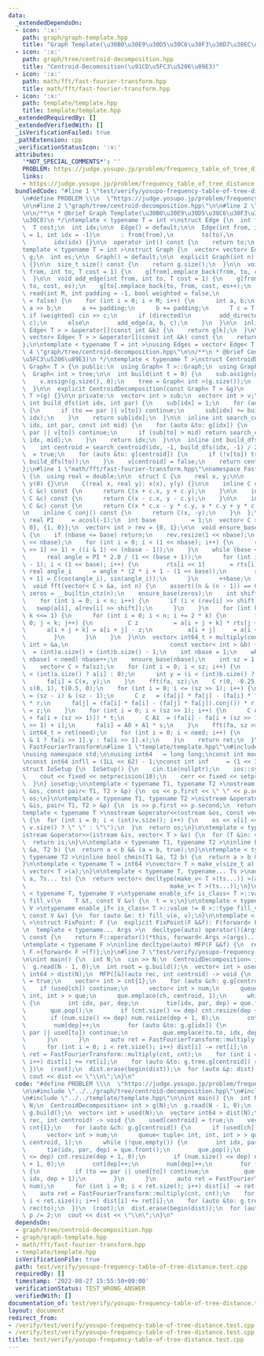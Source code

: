 ```yaml
---
data:
  _extendedDependsOn:
  - icon: ':x:'
    path: graph/graph-template.hpp
    title: "Graph Template(\u30B0\u30E9\u30D5\u30C6\u30F3\u30D7\u30EC\u30FC\u30C8)"
  - icon: ':x:'
    path: graph/tree/centroid-decomposition.hpp
    title: "Centroid-Decomosition(\u91CD\u5FC3\u5206\u89E3)"
  - icon: ':x:'
    path: math/fft/fast-fourier-transform.hpp
    title: math/fft/fast-fourier-transform.hpp
  - icon: ':x:'
    path: template/template.hpp
    title: template/template.hpp
  _extendedRequiredBy: []
  _extendedVerifiedWith: []
  _isVerificationFailed: true
  _pathExtension: cpp
  _verificationStatusIcon: ':x:'
  attributes:
    '*NOT_SPECIAL_COMMENTS*': ''
    PROBLEM: https://judge.yosupo.jp/problem/frequency_table_of_tree_distance
    links:
    - https://judge.yosupo.jp/problem/frequency_table_of_tree_distance
  bundledCode: "#line 1 \"test/verify/yosupo-frequency-table-of-tree-distance.test.cpp\"\
    \n#define PROBLEM \\\n  \"https://judge.yosupo.jp/problem/frequency_table_of_tree_distance\"\
    \n\n#line 2 \"graph/tree/centroid-decomposition.hpp\"\n\n#line 2 \"graph/graph-template.hpp\"\
    \n\n/**\n * @brief Graph Template(\u30B0\u30E9\u30D5\u30C6\u30F3\u30D7\u30EC\u30FC\
    \u30C8)\n */\ntemplate < typename T = int >\nstruct Edge {\n  int from, to;\n\
    \  T cost;\n  int idx;\n\n  Edge() = default;\n\n  Edge(int from, int to, T cost\
    \ = 1, int idx = -1)\n      : from(from),\n        to(to),\n        cost(cost),\n\
    \        idx(idx) {}\n\n  operator int() const {\n    return to;\n  }\n};\n\n\
    template < typename T = int >\nstruct Graph {\n  vector< vector< Edge< T > > >\
    \ g;\n  int es;\n\n  Graph() = default;\n\n  explicit Graph(int n): g(n), es(0)\
    \ {}\n\n  size_t size() const {\n    return g.size();\n  }\n\n  void add_directed_edge(int\
    \ from, int to, T cost = 1) {\n    g[from].emplace_back(from, to, cost, es++);\n\
    \  }\n\n  void add_edge(int from, int to, T cost = 1) {\n    g[from].emplace_back(from,\
    \ to, cost, es);\n    g[to].emplace_back(to, from, cost, es++);\n  }\n\n  void\
    \ read(int M, int padding = -1, bool weighted = false,\n            bool directed\
    \ = false) {\n    for (int i = 0; i < M; i++) {\n      int a, b;\n      cin >>\
    \ a >> b;\n      a += padding;\n      b += padding;\n      T c = T(1);\n     \
    \ if (weighted) cin >> c;\n      if (directed)\n        add_directed_edge(a, b,\
    \ c);\n      else\n        add_edge(a, b, c);\n    }\n  }\n\n  inline vector<\
    \ Edge< T > > &operator[](const int &k) {\n    return g[k];\n  }\n\n  inline const\
    \ vector< Edge< T > > &operator[](const int &k) const {\n    return g[k];\n  }\n\
    };\n\ntemplate < typename T = int >\nusing Edges = vector< Edge< T > >;\n#line\
    \ 4 \"graph/tree/centroid-decomposition.hpp\"\n\n/**\n * @brief Centroid-Decomosition(\u91CD\
    \u5FC3\u5206\u89E3)\n */\ntemplate < typename T >\nstruct CentroidDecomposition:\
    \ Graph< T > {\n public:\n  using Graph< T >::Graph;\n  using Graph< T >::g;\n\
    \  Graph< int > tree;\n\n  int build(int t = 0) {\n    sub.assign(g.size(), 0);\n\
    \    v.assign(g.size(), 0);\n    tree = Graph< int >(g.size());\n    return build_dfs(0);\n\
    \  }\n\n  explicit CentroidDecomposition(const Graph< T > &g)\n      : Graph<\
    \ T >(g) {}\n\n private:\n  vector< int > sub;\n  vector< int > v;\n\n  inline\
    \ int build_dfs(int idx, int par) {\n    sub[idx] = 1;\n    for (auto &to: g[idx])\
    \ {\n      if (to == par || v[to]) continue;\n      sub[idx] += build_dfs(to,\
    \ idx);\n    }\n    return sub[idx];\n  }\n\n  inline int search_centroid(int\
    \ idx, int par, const int mid) {\n    for (auto &to: g[idx]) {\n      if (to ==\
    \ par || v[to]) continue;\n      if (sub[to] > mid) return search_centroid(to,\
    \ idx, mid);\n    }\n    return idx;\n  }\n\n  inline int build_dfs(int idx) {\n\
    \    int centroid = search_centroid(idx, -1, build_dfs(idx, -1) / 2);\n    v[centroid]\
    \  = true;\n    for (auto &to: g[centroid]) {\n      if (!v[to]) tree.add_directed_edge(centroid,\
    \ build_dfs(to));\n    }\n    v[centroid] = false;\n    return centroid;\n  }\n\
    };\n#line 1 \"math/fft/fast-fourier-transform.hpp\"\nnamespace FastFourierTransform\
    \ {\n  using real = double;\n\n  struct C {\n    real x, y;\n\n    C(): x(0),\
    \ y(0) {}\n\n    C(real x, real y): x(x), y(y) {}\n\n    inline C operator+(const\
    \ C &c) const {\n      return C(x + c.x, y + c.y);\n    }\n\n    inline C operator-(const\
    \ C &c) const {\n      return C(x - c.x, y - c.y);\n    }\n\n    inline C operator*(const\
    \ C &c) const {\n      return C(x * c.x - y * c.y, x * c.y + y * c.x);\n    }\n\
    \n    inline C conj() const {\n      return C(x, -y);\n    }\n  };\n\n  const\
    \ real PI     = acosl(-1);\n  int base          = 1;\n  vector< C > rts   = {{0,\
    \ 0}, {1, 0}};\n  vector< int > rev = {0, 1};\n\n  void ensure_base(int nbase)\
    \ {\n    if (nbase <= base) return;\n    rev.resize(1 << nbase);\n    rts.resize(1\
    \ << nbase);\n    for (int i = 0; i < (1 << nbase); i++) {\n      rev[i] = (rev[i\
    \ >> 1] >> 1) + ((i & 1) << (nbase - 1));\n    }\n    while (base < nbase) {\n\
    \      real angle = PI * 2.0 / (1 << (base + 1));\n      for (int i = 1 << (base\
    \ - 1); i < (1 << base); i++) {\n        rts[i << 1]       = rts[i];\n       \
    \ real angle_i      = angle * (2 * i + 1 - (1 << base));\n        rts[(i << 1)\
    \ + 1] = C(cos(angle_i), sin(angle_i));\n      }\n      ++base;\n    }\n  }\n\n\
    \  void fft(vector< C > &a, int n) {\n    assert((n & (n - 1)) == 0);\n    int\
    \ zeros = __builtin_ctz(n);\n    ensure_base(zeros);\n    int shift = base - zeros;\n\
    \    for (int i = 0; i < n; i++) {\n      if (i < (rev[i] >> shift)) {\n     \
    \   swap(a[i], a[rev[i] >> shift]);\n      }\n    }\n    for (int k = 1; k < n;\
    \ k <<= 1) {\n      for (int i = 0; i < n; i += 2 * k) {\n        for (int j =\
    \ 0; j < k; j++) {\n          C z          = a[i + j + k] * rts[j + k];\n    \
    \      a[i + j + k] = a[i + j] - z;\n          a[i + j]     = a[i + j] + z;\n\
    \        }\n      }\n    }\n  }\n\n  vector< int64_t > multiply(const vector<\
    \ int > &a,\n                             const vector< int > &b) {\n    int need\
    \  = (int)a.size() + (int)b.size() - 1;\n    int nbase = 1;\n    while ((1 <<\
    \ nbase) < need) nbase++;\n    ensure_base(nbase);\n    int sz = 1 << nbase;\n\
    \    vector< C > fa(sz);\n    for (int i = 0; i < sz; i++) {\n      int x = (i\
    \ < (int)a.size() ? a[i] : 0);\n      int y = (i < (int)b.size() ? b[i] : 0);\n\
    \      fa[i] = C(x, y);\n    }\n    fft(fa, sz);\n    C r(0, -0.25 / (sz >> 1)),\
    \ s(0, 1), t(0.5, 0);\n    for (int i = 0; i <= (sz >> 1); i++) {\n      int j\
    \ = (sz - i) & (sz - 1);\n      C z   = (fa[j] * fa[j] - (fa[i] * fa[i]).conj())\
    \ * r;\n      fa[j] = (fa[i] * fa[i] - (fa[j] * fa[j]).conj()) * r;\n      fa[i]\
    \ = z;\n    }\n    for (int i = 0; i < (sz >> 1); i++) {\n      C A0  = (fa[i]\
    \ + fa[i + (sz >> 1)]) * t;\n      C A1  = (fa[i] - fa[i + (sz >> 1)]) * t * rts[(sz\
    \ >> 1) + i];\n      fa[i] = A0 + A1 * s;\n    }\n    fft(fa, sz >> 1);\n    vector<\
    \ int64_t > ret(need);\n    for (int i = 0; i < need; i++) {\n      ret[i] = llround(i\
    \ & 1 ? fa[i >> 1].y : fa[i >> 1].x);\n    }\n    return ret;\n  }\n}; // namespace\
    \ FastFourierTransform\n#line 1 \"template/template.hpp\"\n#include <bits/stdc++.h>\n\
    \nusing namespace std;\n\nusing int64   = long long;\nconst int mod = 1e9 + 7;\n\
    \nconst int64 infll = (1LL << 62) - 1;\nconst int inf     = (1 << 30) - 1;\n\n\
    struct IoSetup {\n  IoSetup() {\n    cin.tie(nullptr);\n    ios::sync_with_stdio(false);\n\
    \    cout << fixed << setprecision(10);\n    cerr << fixed << setprecision(10);\n\
    \  }\n} iosetup;\n\ntemplate < typename T1, typename T2 >\nostream &operator<<(ostream\
    \ &os, const pair< T1, T2 > &p) {\n  os << p.first << \" \" << p.second;\n  return\
    \ os;\n}\n\ntemplate < typename T1, typename T2 >\nistream &operator>>(istream\
    \ &is, pair< T1, T2 > &p) {\n  is >> p.first >> p.second;\n  return is;\n}\n\n\
    template < typename T >\nostream &operator<<(ostream &os, const vector< T > &v)\
    \ {\n  for (int i = 0; i < (int)v.size(); i++) {\n    os << v[i] << (i + 1 !=\
    \ v.size() ? \" \" : \"\");\n  }\n  return os;\n}\n\ntemplate < typename T >\n\
    istream &operator>>(istream &is, vector< T > &v) {\n  for (T &in: v) is >> in;\n\
    \  return is;\n}\n\ntemplate < typename T1, typename T2 >\ninline bool chmax(T1\
    \ &a, T2 b) {\n  return a < b && (a = b, true);\n}\n\ntemplate < typename T1,\
    \ typename T2 >\ninline bool chmin(T1 &a, T2 b) {\n  return a > b && (a = b, true);\n\
    }\n\ntemplate < typename T = int64 >\nvector< T > make_v(size_t a) {\n  return\
    \ vector< T >(a);\n}\n\ntemplate < typename T, typename... Ts >\nauto make_v(size_t\
    \ a, Ts... ts) {\n  return vector< decltype(make_v< T >(ts...)) >(a,\n       \
    \                                         make_v< T >(ts...));\n}\n\ntemplate\
    \ < typename T, typename V >\ntypename enable_if< is_class< T >::value == 0 >::type\
    \ fill_v(\n    T &t, const V &v) {\n  t = v;\n}\n\ntemplate < typename T, typename\
    \ V >\ntypename enable_if< is_class< T >::value != 0 >::type fill_v(\n    T &t,\
    \ const V &v) {\n  for (auto &e: t) fill_v(e, v);\n}\n\ntemplate < typename F\
    \ >\nstruct FixPoint: F {\n  explicit FixPoint(F &&f): F(forward< F >(f)) {}\n\
    \n  template < typename... Args >\n  decltype(auto) operator()(Args &&...args)\
    \ const {\n    return F::operator()(*this, forward< Args >(args)...);\n  }\n};\n\
    \ntemplate < typename F >\ninline decltype(auto) MFP(F &&f) {\n  return FixPoint<\
    \ F >{forward< F >(f)};\n}\n#line 7 \"test/verify/yosupo-frequency-table-of-tree-distance.test.cpp\"\
    \n\nint main() {\n  int N;\n  cin >> N;\n  CentroidDecomposition< int > g(N);\n\
    \  g.read(N - 1, 0);\n  int root = g.build();\n  vector< int > used(N);\n  vector<\
    \ int64 > dist(N);\n  MFP([&](auto rec, int centroid) -> void {\n    used[centroid]\
    \ = true;\n    vector< int > cnt{1};\n    for (auto &ch: g.g[centroid]) {\n  \
    \    if (used[ch]) continue;\n      vector< int > num;\n      queue< tuple< int,\
    \ int, int > > que;\n      que.emplace(ch, centroid, 1);\n      while (!que.empty())\
    \ {\n        int idx, par, dep;\n        tie(idx, par, dep) = que.front();\n \
    \       que.pop();\n        if (cnt.size() <= dep) cnt.resize(dep + 1, 0);\n \
    \       if (num.size() <= dep) num.resize(dep + 1, 0);\n        cnt[dep]++;\n\
    \        num[dep]++;\n        for (auto &to: g.g[idx]) {\n          if (to ==\
    \ par || used[to]) continue;\n          que.emplace(to.to, idx, dep + 1);\n  \
    \      }\n      }\n      auto ret = FastFourierTransform::multiply(num, num);\n\
    \      for (int i = 0; i < ret.size(); i++) dist[i] -= ret[i];\n    }\n    auto\
    \ ret = FastFourierTransform::multiply(cnt, cnt);\n    for (int i = 0; i < ret.size();\
    \ i++) dist[i] += ret[i];\n    for (auto &to: g.tree.g[centroid]) rec(to);\n \
    \ })\n  (root);\n  dist.erase(begin(dist));\n  for (auto &p: dist) p /= 2;\n \
    \ cout << dist << \"\\n\";\n}\n"
  code: "#define PROBLEM \\\n  \"https://judge.yosupo.jp/problem/frequency_table_of_tree_distance\"\
    \n\n#include \"../../graph/tree/centroid-decomposition.hpp\"\n#include \"../../math/fft/fast-fourier-transform.hpp\"\
    \n#include \"../../template/template.hpp\"\n\nint main() {\n  int N;\n  cin >>\
    \ N;\n  CentroidDecomposition< int > g(N);\n  g.read(N - 1, 0);\n  int root =\
    \ g.build();\n  vector< int > used(N);\n  vector< int64 > dist(N);\n  MFP([&](auto\
    \ rec, int centroid) -> void {\n    used[centroid] = true;\n    vector< int >\
    \ cnt{1};\n    for (auto &ch: g.g[centroid]) {\n      if (used[ch]) continue;\n\
    \      vector< int > num;\n      queue< tuple< int, int, int > > que;\n      que.emplace(ch,\
    \ centroid, 1);\n      while (!que.empty()) {\n        int idx, par, dep;\n  \
    \      tie(idx, par, dep) = que.front();\n        que.pop();\n        if (cnt.size()\
    \ <= dep) cnt.resize(dep + 1, 0);\n        if (num.size() <= dep) num.resize(dep\
    \ + 1, 0);\n        cnt[dep]++;\n        num[dep]++;\n        for (auto &to: g.g[idx])\
    \ {\n          if (to == par || used[to]) continue;\n          que.emplace(to.to,\
    \ idx, dep + 1);\n        }\n      }\n      auto ret = FastFourierTransform::multiply(num,\
    \ num);\n      for (int i = 0; i < ret.size(); i++) dist[i] -= ret[i];\n    }\n\
    \    auto ret = FastFourierTransform::multiply(cnt, cnt);\n    for (int i = 0;\
    \ i < ret.size(); i++) dist[i] += ret[i];\n    for (auto &to: g.tree.g[centroid])\
    \ rec(to);\n  })\n  (root);\n  dist.erase(begin(dist));\n  for (auto &p: dist)\
    \ p /= 2;\n  cout << dist << \"\\n\";\n}\n"
  dependsOn:
  - graph/tree/centroid-decomposition.hpp
  - graph/graph-template.hpp
  - math/fft/fast-fourier-transform.hpp
  - template/template.hpp
  isVerificationFile: true
  path: test/verify/yosupo-frequency-table-of-tree-distance.test.cpp
  requiredBy: []
  timestamp: '2022-08-27 15:55:50+09:00'
  verificationStatus: TEST_WRONG_ANSWER
  verifiedWith: []
documentation_of: test/verify/yosupo-frequency-table-of-tree-distance.test.cpp
layout: document
redirect_from:
- /verify/test/verify/yosupo-frequency-table-of-tree-distance.test.cpp
- /verify/test/verify/yosupo-frequency-table-of-tree-distance.test.cpp.html
title: test/verify/yosupo-frequency-table-of-tree-distance.test.cpp
---
```

